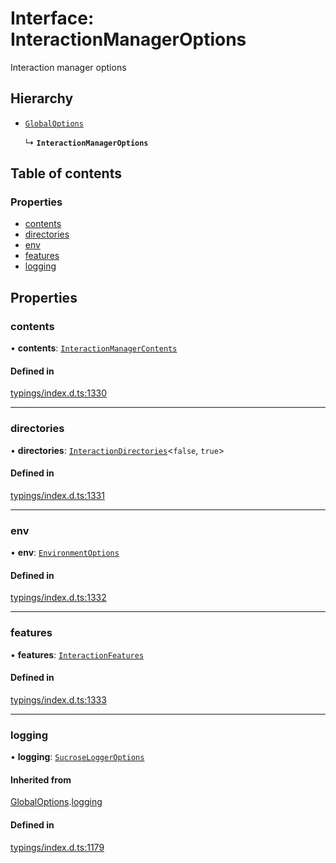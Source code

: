 # Interface: InteractionManagerOptions

Interaction manager options

## Hierarchy

- [`GlobalOptions`](../wiki/GlobalOptions)

  ↳ **`InteractionManagerOptions`**

## Table of contents

### Properties

- [contents](../wiki/InteractionManagerOptions#contents)
- [directories](../wiki/InteractionManagerOptions#directories)
- [env](../wiki/InteractionManagerOptions#env)
- [features](../wiki/InteractionManagerOptions#features)
- [logging](../wiki/InteractionManagerOptions#logging)

## Properties

### contents

• **contents**: [`InteractionManagerContents`](../wiki/Exports#interactionmanagercontents)

#### Defined in

[typings/index.d.ts:1330](https://github.com/Natto-PKP/discord-sucrose/blob/9e8624c/typings/index.d.ts#L1330)

___

### directories

• **directories**: [`InteractionDirectories`](../wiki/InteractionDirectories)<``false``, ``true``\>

#### Defined in

[typings/index.d.ts:1331](https://github.com/Natto-PKP/discord-sucrose/blob/9e8624c/typings/index.d.ts#L1331)

___

### env

• **env**: [`EnvironmentOptions`](../wiki/EnvironmentOptions)

#### Defined in

[typings/index.d.ts:1332](https://github.com/Natto-PKP/discord-sucrose/blob/9e8624c/typings/index.d.ts#L1332)

___

### features

• **features**: [`InteractionFeatures`](../wiki/InteractionFeatures)

#### Defined in

[typings/index.d.ts:1333](https://github.com/Natto-PKP/discord-sucrose/blob/9e8624c/typings/index.d.ts#L1333)

___

### logging

• **logging**: [`SucroseLoggerOptions`](../wiki/SucroseLoggerOptions)

#### Inherited from

[GlobalOptions](../wiki/GlobalOptions).[logging](../wiki/GlobalOptions#logging)

#### Defined in

[typings/index.d.ts:1179](https://github.com/Natto-PKP/discord-sucrose/blob/9e8624c/typings/index.d.ts#L1179)
